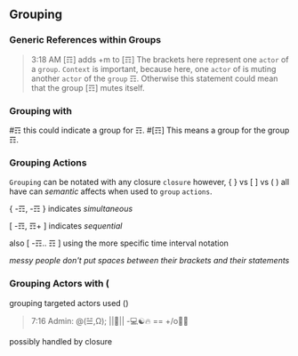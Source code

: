 ## Grouping

### Generic References within Groups
> 3:18 AM [☶] adds +m to [☶]
The brackets here represent one `actor` of a `group`.  `Context` is important, because here, one `actor` of is muting another `actor` of the `group` ☶.  Otherwise this statement could mean that the group [☶] mutes itself.

### Grouping with #
#☶ this could indicate a group for ☶.  #[☶]  This means a group for the group ☶.

### Grouping Actions
`Grouping` can be notated with any closure `closure` however, { } vs [ ] vs ( ) all have can _semantic_ affects when used to `group` `actions`.

{ -☶, -☶ } indicates _simultaneous_

[ -☶, ☶+ ] indicates _sequential_

also [ -☶.. ☶ ] using the more specific time interval notation

*messy people don't put spaces between their brackets and their statements*

### Grouping Actors with (
  grouping targeted actors used ()
> 7:16 Admin: @(☱,Ω); ||🍝|| -💻☯🔥 == +/o🦠🦠

possibly handled by closure